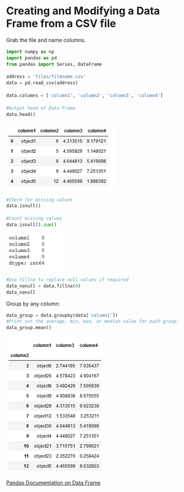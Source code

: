 # Creating and Modifying a Data Frame from a CSV file

Grab the file and name columns.

```python
import numpy as np
import pandas as pd
from pandas import Series, DataFrame

address = 'files/filename.csv'
data = pd.read_csv(address)

data.columns = ['column1', 'column2', 'column3', 'column4']

#Output head of Data Frame
data.head()
```
![alt text](images/data-head.png "data.head output")

```python
#Check for missing values
data.isnull()

#Count missing values
data.isnull().sum()
```
![alt text](images/dataframe-nulls.PNG "dataframe nulls output")

```python
#Use fillna to replace null values if required
data_nonull = data.fillna(0)
data_nonull
```

Group by any column:

```python
data_group = data.groupby(data['column1'])
#Print out the average, min, max, or median value for each group.
data_group.mean()
```
![alt text](images/dataframe-grouped.PNG "dataframe grouped output")

[Pandas Documentation on Data Frame](https://pandas.pydata.org/pandas-docs/stable/generated/pandas.DataFrame.html)
